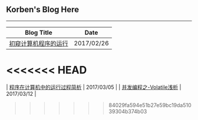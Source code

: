 ## Korben's Blog Here

--------

| Blog Title | Date|
| ---------- | -----------|
| [初窥计算机程序的运行](http://korben-chy.github.io/2017/02/26/%E5%88%9D%E7%AA%A5%E8%AE%A1%E7%AE%97%E6%9C%BA%E7%A8%8B%E5%BA%8F%E7%9A%84%E8%BF%90%E8%A1%8C/) | 2017/02/26 |
<<<<<<< HEAD
=======
| [程序在计算机中的运行过程简析](http://korben-chy.github.io/2017/03/06/%E7%A8%8B%E5%BA%8F%E5%9C%A8%E8%AE%A1%E7%AE%97%E6%9C%BA%E4%B8%AD%E7%9A%84%E8%BF%90%E8%A1%8C%E8%BF%87%E7%A8%8B%E7%AE%80%E6%9E%90) | 2017/03/05 |
| [并发编程之-Volatile浅析](http://korben-chy.github.io/2017/03/12/%E5%B9%B6%E5%8F%91%E7%BC%96%E7%A8%8B%E4%B9%8B-Volatile%E6%B5%85%E6%9E%90) | 2017/03/12 |
>>>>>>> 84029fa594e51b27e59bc19da51039304b374b03
